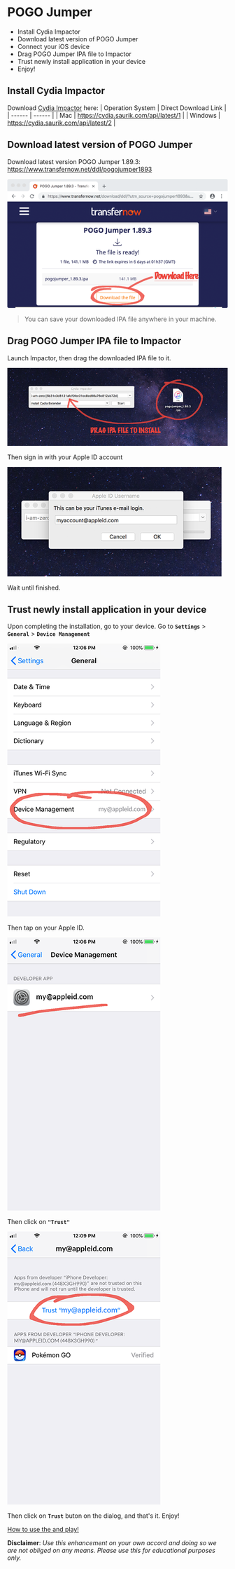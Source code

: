 # POGO Jumper

- Install Cydia Impactor
- Download latest version of POGO Jumper
- Connect your iOS device
- Drag POGO Jumper IPA file to Impactor
- Trust newly install application in your device
- Enjoy!

## Install Cydia Impactor 

Download [Cydia Impactor] here:
| Operation System | Direct Download Link |
| ------ | ------ |
| Mac | https://cydia.saurik.com/api/latest/1 |
| Windows | https://cydia.saurik.com/api/latest/2 |

## Download latest version of POGO Jumper

Download latest version POGO Jumper 1.89.3:
https://www.transfernow.net/ddl/pogojumper1893

![download_jumper]

> You can save your downloaded IPA file anywhere in your machine.

## Drag POGO Jumper IPA file to Impactor

Launch Impactor, then drag the downloaded IPA file to it.

![install_jumper]

Then sign in with your Apple ID account

![signin_appleid]

Wait until finished.

## Trust newly install application in your device

Upon completing the installation, go to your device. Go to **`Settings`** > **`General`** > **`Device Management`**

![devicemanagement]

Then tap on your Apple ID.

![device_appleid]

Then click on **`"Trust"`**

![trust_app]

Then click on **`Trust`** buton on the dialog, and that's it. Enjoy!

[How to use the and play!](./HOWTO.md)

**Disclaimer**: _Use this enhancement on your own accord and doing so we are not obliged on any means. Please use this for educational purposes only._


[Cydia Impactor]: <http://www.cydiaimpactor.com>
[download_jumper]: ./assets/download_pogojumper.png
[install_jumper]: ./assets/install_ipa_to_impactor.png
[signin_appleid]: ./assets/signin_to_your_appleaccount.png
[devicemanagement]: ./assets/devicemanagement.png
[device_appleid]: ./assets/device_appleid.png
[trust_app]: ./assets/trust_app.png
